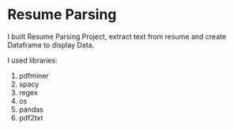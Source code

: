 # Resume Parsing

I built Resume Parsing Project, extract text from resume and create Dataframe to display Data.

I used libraries: 
1. pdfminer
2. spacy
3. regex
4. os
5. pandas
6. pdf2txt
